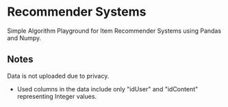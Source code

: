 # Recommender Systems

Simple Algorithm Playground for Item Recommender Systems using Pandas and Numpy.

## Notes

Data is not uploaded due to privacy.

- Used columns in the data include only "idUser" and "idContent" representing Integer values.